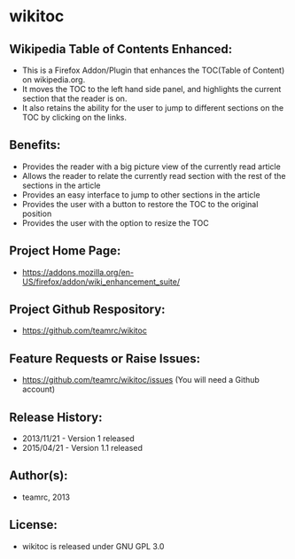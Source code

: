 wikitoc
=======

Wikipedia Table of Contents Enhanced:
-------------------------------------
* This is a Firefox Addon/Plugin that enhances the TOC(Table of Content) on wikipedia.org.
* It moves the TOC to the left hand side panel, and highlights the current section that the reader is on.
* It also retains the ability for the user to jump to different sections on the TOC by clicking on the links.


Benefits:
---------
* Provides the reader with a big picture view of the currently read article
* Allows the reader to relate the currently read section with the rest of the sections in the article
* Provides an easy interface to jump to other sections in the article
* Provides the user with a button to restore the TOC to the original position
* Provides the user with the option to resize the TOC 



Project Home Page:
------------------
* https://addons.mozilla.org/en-US/firefox/addon/wiki_enhancement_suite/

Project Github Respository:
---------------------------
* https://github.com/teamrc/wikitoc

Feature Requests or Raise Issues:
---------------------------------
* https://github.com/teamrc/wikitoc/issues (You will need a Github account)

Release History:
----------------
* 2013/11/21 - Version 1 released 
* 2015/04/21 - Version 1.1 released 

Author(s):
----------
* teamrc, 2013

License:
--------
* wikitoc is released under GNU GPL 3.0
